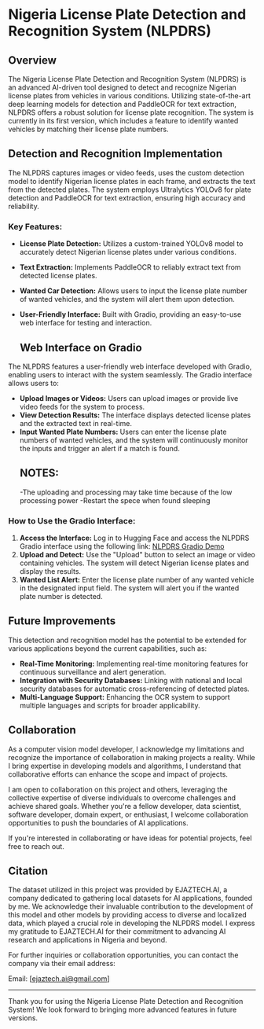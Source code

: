 # Nigeria License Plate Detection and Recognition System (NLPDRS)

## Overview

The Nigeria License Plate Detection and Recognition System (NLPDRS) is an advanced AI-driven tool designed to detect and recognize Nigerian license plates from vehicles in various conditions. Utilizing state-of-the-art deep learning models for detection and PaddleOCR for text extraction, NLPDRS offers a robust solution for license plate recognition. The system is currently in its first version, which includes a feature to identify wanted vehicles by matching their license plate numbers.

## Detection and Recognition Implementation

The NLPDRS captures images or video feeds, uses the custom detection model to identify Nigerian license plates in each frame, and extracts the text from the detected plates. The system employs Ultralytics YOLOv8 for plate detection and PaddleOCR for text extraction, ensuring high accuracy and reliability.

### Key Features:
- **License Plate Detection:** Utilizes a custom-trained YOLOv8 model to accurately detect Nigerian license plates under various conditions.
- **Text Extraction:** Implements PaddleOCR to reliably extract text from detected license plates.
- **Wanted Car Detection:** Allows users to input the license plate number of wanted vehicles, and the system will alert them upon detection.
- **User-Friendly Interface:** Built with Gradio, providing an easy-to-use web interface for testing and interaction.
    
  ## Web Interface on Gradio

The NLPDRS features a user-friendly web interface developed with Gradio, enabling users to interact with the system seamlessly. The Gradio interface allows users to:
- **Upload Images or Videos:** Users can upload images or provide live video feeds for the system to process.
- **View Detection Results:** The interface displays detected license plates and the extracted text in real-time.
- **Input Wanted Plate Numbers:** Users can enter the license plate numbers of wanted vehicles, and the system will continuously monitor the inputs and trigger an alert if a match is found.
   ## NOTES:
  -The uploading and processing may take time because of the low processing power
  -Restart the spece when found sleeping

### How to Use the Gradio Interface:
1. **Access the Interface:** Log in to Hugging Face and access the NLPDRS Gradio interface using the following link: [NLPDRS Gradio Demo](https://huggingface.co/spaces/esssyjr/NLPDRS)
2. **Upload and Detect:** Use the "Upload" button to select an image or video containing vehicles. The system will detect Nigerian license plates and display the results.
3. **Wanted List Alert:** Enter the license plate number of any wanted vehicle in the designated input field. The system will alert you if the wanted plate number is detected.

## Future Improvements

This detection and recognition model has the potential to be extended for various applications beyond the current capabilities, such as:

- **Real-Time Monitoring:** Implementing real-time monitoring features for continuous surveillance and alert generation.
- **Integration with Security Databases:** Linking with national and local security databases for automatic cross-referencing of detected plates.
- **Multi-Language Support:** Enhancing the OCR system to support multiple languages and scripts for broader applicability.

## Collaboration

As a computer vision model developer, I acknowledge my limitations and recognize the importance of collaboration in making projects a reality. While I bring expertise in developing models and algorithms, I understand that collaborative efforts can enhance the scope and impact of projects.

I am open to collaboration on this project and others, leveraging the collective expertise of diverse individuals to overcome challenges and achieve shared goals. Whether you're a fellow developer, data scientist, software developer, domain expert, or enthusiast, I welcome collaboration opportunities to push the boundaries of AI applications.

If you're interested in collaborating or have ideas for potential projects, feel free to reach out.

## Citation

The dataset utilized in this project was provided by EJAZTECH.AI, a company dedicated to gathering local datasets for AI applications, founded by me. We acknowledge their invaluable contribution to the development of this model and other models by providing access to diverse and localized data, which played a crucial role in developing the NLPDRS model. I express my gratitude to EJAZTECH.AI for their commitment to advancing AI research and applications in Nigeria and beyond.

For further inquiries or collaboration opportunities, you can contact the company via their email address:

Email: [ejaztech.ai@gmail.com]

---

Thank you for using the Nigeria License Plate Detection and Recognition System! We look forward to bringing more advanced features in future versions.
